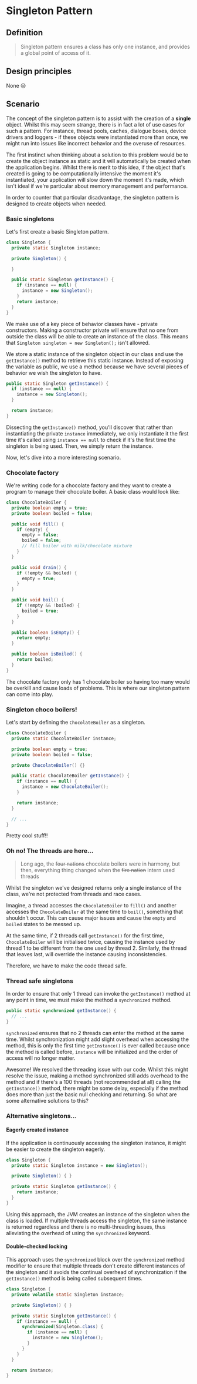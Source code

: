 # Singleton Pattern
## Definition
> Singleton pattern ensures a class has only one instance, and provides a global point of access of it.

## Design principles
None 😢

## Scenario
The concept of the singleton pattern is to assist with the creation of a **single** object. Whilst this may seem 
strange, there is in fact a lot of use cases for such a pattern. For instance, thread pools, caches, dialogue boxes,
device drivers and loggers - if these objects were instantiated more than once, we might run into issues like incorrect
behavior and the overuse of resources.

The first instinct when thinking about a solution to this problem would be to create the object instance as static and 
it will automatically be created when the application begins. Whilst there is merit to this idea, if the object that's 
created is going to be computationally intensive the moment it's instantiated, your application will slow down the 
moment it's made, which isn't ideal if we're particular about memory management and performance.

In order to counter that particular disadvantage, the singleton pattern is designed to create objects when needed.

### Basic singletons
Let's first create a basic Singleton pattern.

```java
class Singleton {
  private static Singleton instance;

  private Singleton() {

  }

  public static Singleton getInstance() {
    if (instance == null) {
      instance = new Singleton();
    } 
    return instance;
  }
}
```

We make use of a key piece of behavior classes have - private constructors. Making a constructor private will ensure 
that no one from outside the class will be able to create an instance of the class. This means that 
`Singleton singleton = new Singleton();` isn't allowed.

We store a static instance of the singleton object in our class and use the `getInstance()` method to retrieve this
static instance. Instead of exposing the variable as public, we use a method because we have several pieces of behavior 
we wish the singleton to have.

```java
public static Singleton getInstance() {
  if (instance == null) {
    instance = new Singleton();
  }

  return instance;
}
```

Dissecting the `getInstance()` method, you'll discover that rather than instantiating the private `instance` 
immediately, we only instantiate it the first time it's called using `instance == null` to check if it's the first time
the singleton is being used. Then, we simply return the instance.

Now, let's dive into a more interesting scenario.

### Chocolate factory
We're writing code for a chocolate factory and they want to create a program to manage their chocolate boiler. A basic
class would look like:

```java
class ChocolateBoiler {
  private boolean empty = true;
  private boolean boiled = false;

  public void fill() {
    if (empty) {
      empty = false;
      boiled = false;
      // fill boiler with milk/chocolate mixture
    }
  }

  public void drain() {
    if (!empty && boiled) {
      empty = true;
    }
  }

  public void boil() {
    if (!empty && !boiled) {
      boiled = true;
    }
  }

  public boolean isEmpty() {
    return empty;
  }

  public boolean isBoiled() {
    return boiled;
  }
}
```

The chocolate factory only has 1 chocolate boiler so having too many would be overkill and cause loads of problems. 
This is where our singleton pattern can come into play.

### Singleton choco boilers!
Let's start by defining the `ChocolateBoiler` as a singleton.

```java
class ChocolateBoiler {
  private static ChocolateBoiler instance;

  private boolean empty = true;
  private boolean boiled = false;

  private ChocolateBoiler() {}

  public static ChocolateBoiler getInstance() {
    if (instance == null) {
      instance = new ChocolateBoiler();
    }

    return instance;
  }

  // ... 
}
```

Pretty cool stuff!!

### Oh no! The threads are here...
> Long ago, the ~~four nations~~ chocolate boilers were in harmony, but then, everything thing changed when the 
> ~~fire nation~~ intern used threads

Whilst the singleton we've designed returns only a single instance of the class, we're not protected from threads and 
race cases.

Imagine, a thread accesses the `ChocolateBoiler` to `fill()` and another accesses the `ChocolateBoiler` at the same
time to `boil()`, something that shouldn't occur. This can cause major issues and cause the `empty` and `boiled` states
to be messed up.

At the same time, if 2 threads call `getInstance()` for the first time, `ChocolateBoiler` will be initialised twice, 
causing the instance used by thread 1 to be different from the one used by thread 2. Similarly, the thread that leaves
last, will override the instance causing inconsistencies.

Therefore, we have to make the code thread safe. 

### Thread safe singletons
In order to ensure that only 1 thread can invoke the `getInstance()` method at any point in time, we must make the 
method a `synchronized` method.

```java
public static synchronized getInstance() {
  // ...
}
```

`synchronized` ensures that no 2 threads can enter the method at the same time. Whilst synchronization might add slight
overhead when accessing the method, this is only the first time `getInstance()` is ever called because once the method
is called before, `instance` will be initialized and the order of access will no longer matter.   

Awesome! We resolved the threading issue with our code. Whilst this might resolve the issue, making a method 
synchronized still adds overhead to the method and if there's a 100 threads (not recommended at all) calling the 
`getInstance()` method, there might be some delay, especially if the method does more than just the basic null checking
and returning. So what are some alternative solutions to this?

### Alternative singletons...
#### Eagerly created instance
If the application is continuously accessing the singleton instance, it might be easier to create the singleton eagerly.

```java
class Singleton {
  private static Singleton instance = new Singleton();

  private Singleton() { }

  private static Singleton getInstance() {
    return instance;
  }
}
```

Using this approach, the JVM creates an instance of the singleton when the class is loaded. If multiple threads access
the singleton, the same instance is returned regardless and there is no multi-threading issues, thus alleviating the 
overhead of using the `synchronized` keyword.

#### Double-checked locking
This approach uses the `synchronized` block over the `synchronized` method modifier to ensure that multiple threads 
don't create different instances of the singleton and it avoids the continual overhead of synchronization if the 
`getInstance()` method is being called subsequent times.

```java
class Singleton {
  private volatile static Singleton instance;

  private Singleton() { }

  private static Singleton getInstance() {
    if (instance == null) {
      synchronized(Singleton.class) {
        if (instance == null) {
          instance = new Singleton();
        }
      }
    }
  }

  return instance;
}
```